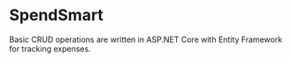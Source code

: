 # SpendSmart

Basic CRUD operations are written in ASP.NET Core with Entity Framework for tracking expenses.
